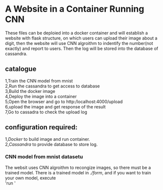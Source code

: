 # A Website in a Container Running CNN

These files can be deploied into a docker container and will establish a website with flask structure, on which users can upload their image about a digit, then the website will use CNN algroithm to indentify the number(not exactly) and report to users. Then the log will be stored into the database of cassandra. 

## catalogue

1,Train the CNN model from mnist<br>
2,Run the cassandra to get access to database<br>
3,Build the docker image<br>
4,Deploy the image into a container<br>
5,Open the browser and go to http:/localhost:4000/upload<br>
6,upload the image and get response of the result<br>
7,Go to cassadra to check the upload log<br>

## configuration required:

1,*Docker* to build image and run container.<br>
2,*Cassandra* to provide database to store log.<br>

### CNN model from mnist datasetu
The websit uses CNN algroithm to recongize images, so there must be a trained model. There is a trained model in *./form*, and if you want to train your own model, execute <br>
'run '
